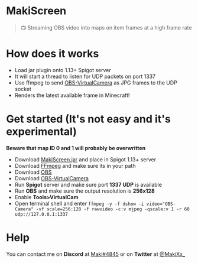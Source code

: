 # MakiScreen
> 📺 Streaming OBS video into maps on item frames at a high frame rate

# How does it works

- Load jar plugin onto 1.13+ Spigot server
- It will start a thread to listen for UDP packets on port 1337
- Use ffmpeg to send [OBS-VirtualCamera](https://obsproject.com/forum/resources/obs-virtualcam.539) as JPG frames to the UDP socket
- Renders the latest available frame in Minecraft! 

# Get started (It's not easy and it's experimental)

**Beware that map ID 0 and 1 will probably be overwritten**

- Download [MakiScreen.jar]() and place in Spigot 1.13+ server
- Download [FFmpeg](http://ffmpeg.org/download.html) and make sure its in your path
- Download [OBS](https://obsproject.com)
- Download [OBS-VirtualCamera](https://obsproject.com/forum/resources/obs-virtualcam.539)
- Run **Spigot** server and make sure port **1337 UDP** is available
- Run **OBS** and make sure the output resolution is **256x128**
- Enable **Tools>VirtualCam**
- Open terminal shell and enter `ffmpeg -y -f dshow -i video="OBS-Camera" -vf scale=256:128 -f rawvideo -c:v mjpeg -qscale:v 1 -r 60 udp://127.0.0.1:1337`

# Help

You can contact me on **Discord** at [Maki#4845](https://maki.cat/discord) or on **Twitter** at [@MakiXx_](https://twitter.com/MakiXx_)
